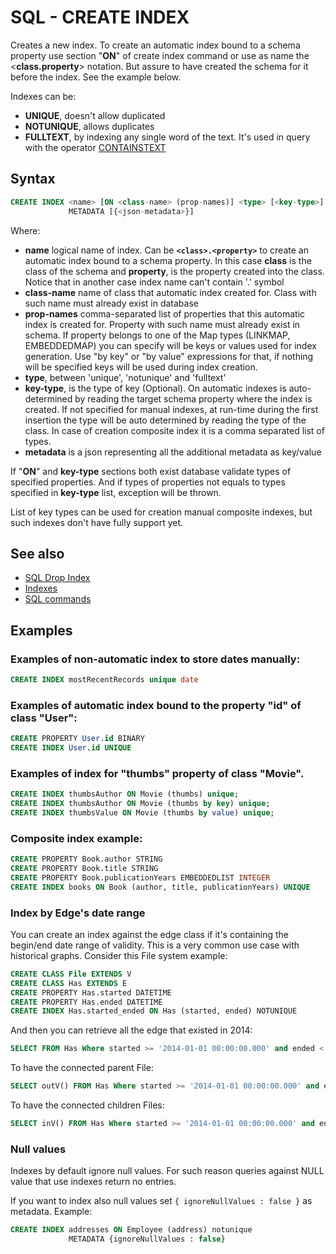 # SQL - CREATE INDEX

Creates a new index. To create an automatic index bound to a schema property use section "**ON**" of create index command or use as name the <**class.property**> notation. But assure to have created the schema for it before the index. See the example below.

Indexes can be:

- **UNIQUE**, doesn't allow duplicated
- **NOTUNIQUE**, allows duplicates
- **FULLTEXT**, by indexing any single word of the text. It's used in query with the operator [CONTAINSTEXT](SQL-Where.md#operators)

## Syntax

```sql
CREATE INDEX <name> [ON <class-name> (prop-names)] <type> [<key-type>]
             METADATA [{<json-metadata>}]
```
Where:

- **name** logical name of index. Can be **<code>&lt;class&gt;.&lt;property&gt;</code>** to create an automatic index bound to a schema property. In this case **class** is the class of the schema and **property**, is the property created into the class. Notice that in another case index name can't contain '.' symbol
- **class-name** name of class that automatic index created for. Class with such name must already exist in database
- **prop-names** comma-separated list of properties that this automatic index is created for. Property with such name must already exist in schema. If property belongs to one of the Map types (LINKMAP, EMBEDDEDMAP) you can specify will be keys or values used for index generation. Use "by key" or "by value" expressions for that, if nothing will be specified keys will be used during index creation.
- **type**, between 'unique', 'notunique' and 'fulltext'
- **key-type**, is the type of key (Optional). On automatic indexes is auto-determined by reading the target schema property where the index is created. If not specified for manual indexes, at run-time during the first insertion the type will be auto determined by reading the type of the class. In case of creation composite index it is a comma separated list of types.
- **metadata** is a json representing all the additional metadata as key/value

If "**ON**" and **key-type** sections both exist database validate types of specified properties. And if types of properties not equals to types specified in **key-type** list, exception will be thrown.

List of key types can be used for creation manual composite indexes, but such indexes don't have fully support yet.


## See also
- [SQL Drop Index](SQL-Drop-Index.md)
- [Indexes](Indexes.md)
- [SQL commands](SQL.md)

## Examples

### Examples of non-automatic index to store dates manually:
```sql
CREATE INDEX mostRecentRecords unique date
```

### Examples of automatic index bound to the property "id" of class "User":
```sql
CREATE PROPERTY User.id BINARY
CREATE INDEX User.id UNIQUE
```

### Examples of index for "thumbs" property of class "Movie".
```sql
CREATE INDEX thumbsAuthor ON Movie (thumbs) unique;
CREATE INDEX thumbsAuthor ON Movie (thumbs by key) unique;
CREATE INDEX thumbsValue ON Movie (thumbs by value) unique;
```

### Composite index example:
```sql
CREATE PROPERTY Book.author STRING
CREATE PROPERTY Book.title STRING
CREATE PROPERTY Book.publicationYears EMBEDDEDLIST INTEGER
CREATE INDEX books ON Book (author, title, publicationYears) UNIQUE
```

### Index by Edge's date range
You can create an index against the edge class if it's containing the begin/end date range of validity. This is a very common use case with historical graphs. Consider this File system example:

```sql
CREATE CLASS File EXTENDS V
CREATE CLASS Has EXTENDS E
CREATE PROPERTY Has.started DATETIME
CREATE PROPERTY Has.ended DATETIME
CREATE INDEX Has.started_ended ON Has (started, ended) NOTUNIQUE
```

And then you can retrieve all the edge that existed in 2014:

```sql
SELECT FROM Has Where started >= '2014-01-01 00:00:00.000' and ended < '2015-01-01 00:00:00.000'
```

To have the connected parent File:

```sql
SELECT outV() FROM Has Where started >= '2014-01-01 00:00:00.000' and ended < '2015-01-01 00:00:00.000'
```
To have the connected children Files:

```sql
SELECT inV() FROM Has Where started >= '2014-01-01 00:00:00.000' and ended < '2015-01-01 00:00:00.000'
```


### Null values

Indexes by default ignore null values. For such reason queries against NULL value that use indexes return no entries.

If you want to index also null values set ```{ ignoreNullValues : false }``` as metadata. Example:

```sql
CREATE INDEX addresses ON Employee (address) notunique
             METADATA {ignoreNullValues : false}
```
